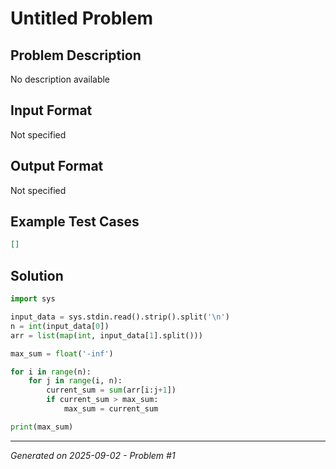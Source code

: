 # Untitled Problem

## Problem Description
No description available

## Input Format
Not specified

## Output Format
Not specified

## Example Test Cases
```json
[]
```

## Solution
```python
import sys

input_data = sys.stdin.read().strip().split('\n')
n = int(input_data[0])
arr = list(map(int, input_data[1].split()))

max_sum = float('-inf')

for i in range(n):
    for j in range(i, n):
        current_sum = sum(arr[i:j+1])
        if current_sum > max_sum:
            max_sum = current_sum

print(max_sum)
```

---
*Generated on 2025-09-02 - Problem #1*